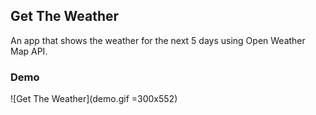 ## Get The Weather

An app that shows the weather for the next 5 days using Open Weather Map API.

### Demo
![Get The Weather](demo.gif =300x552)

